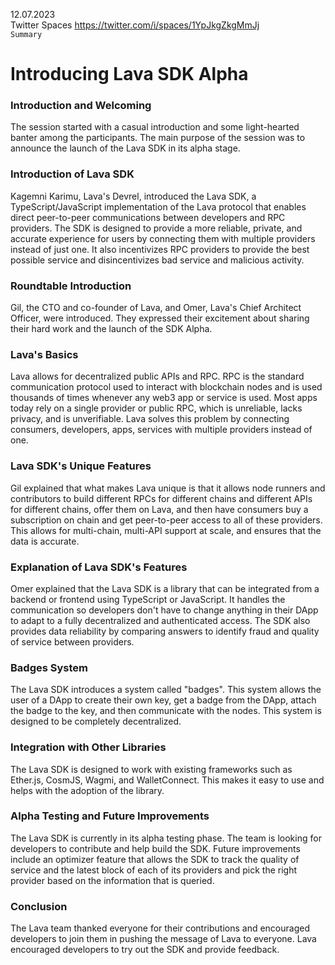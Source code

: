 12.07.2023    
Twitter Spaces https://twitter.com/i/spaces/1YpJkgZkgMmJj    
`Summary`

# Introducing Lava SDK Alpha


### Introduction and Welcoming
The session started with a casual introduction and some light-hearted banter among the participants. The main purpose of the session was to announce the launch of the Lava SDK in its alpha stage.

### Introduction of Lava SDK
Kagemni Karimu, Lava's Devrel, introduced the Lava SDK, a TypeScript/JavaScript implementation of the Lava protocol that enables direct peer-to-peer communications between developers and RPC providers. The SDK is designed to provide a more reliable, private, and accurate experience for users by connecting them with multiple providers instead of just one. It also incentivizes RPC providers to provide the best possible service and disincentivizes bad service and malicious activity.

### Roundtable Introduction
Gil, the CTO and co-founder of Lava, and Omer, Lava's Chief Architect Officer, were introduced. They expressed their excitement about sharing their hard work and the launch of the SDK Alpha.

### Lava's Basics
Lava allows for decentralized public APIs and RPC. RPC is the standard communication protocol used to interact with blockchain nodes and is used thousands of times whenever any web3 app or service is used. Most apps today rely on a single provider or public RPC, which is unreliable, lacks privacy, and is unverifiable. Lava solves this problem by connecting consumers, developers, apps, services with multiple providers instead of one.

### Lava SDK's Unique Features
Gil explained that what makes Lava unique is that it allows node runners and contributors to build different RPCs for different chains and different APIs for different chains, offer them on Lava, and then have consumers buy a subscription on chain and get peer-to-peer access to all of these providers. This allows for multi-chain, multi-API support at scale, and ensures that the data is accurate.

### Explanation of Lava SDK's Features
Omer explained that the Lava SDK is a library that can be integrated from a backend or frontend using TypeScript or JavaScript. It handles the communication so developers don't have to change anything in their DApp to adapt to a fully decentralized and authenticated access. The SDK also provides data reliability by comparing answers to identify fraud and quality of service between providers.

### Badges System
The Lava SDK introduces a system called "badges". This system allows the user of a DApp to create their own key, get a badge from the DApp, attach the badge to the key, and then communicate with the nodes. This system is designed to be completely decentralized.

### Integration with Other Libraries
The Lava SDK is designed to work with existing frameworks such as Ether.js, CosmJS, Wagmi, and WalletConnect. This makes it easy to use and helps with the adoption of the library.

### Alpha Testing and Future Improvements
The Lava SDK is currently in its alpha testing phase. The team is looking for developers to contribute and help build the SDK. Future improvements include an optimizer feature that allows the SDK to track the quality of service and the latest block of each of its providers and pick the right provider based on the information that is queried.

### Conclusion
The Lava team thanked everyone for their contributions and encouraged developers to join them in pushing the message of Lava to everyone. Lava encouraged developers to try out the SDK and provide feedback.
